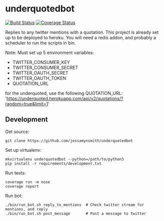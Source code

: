underquotedbot
==============

[![Build Status](https://circleci.com/gh/jessamynsmith/underquotedbot.svg?style=shield)](https://circleci.com/gh/jessamynsmith/underquotedbot)
[![Coverage Status](https://coveralls.io/repos/jessamynsmith/twitterbot/badge.svg?branch=master)](https://coveralls.io/r/jessamynsmith/twitterbot?branch=master)

Replies to any twitter mentions with a quotation.
This project is already set up to be deployed to heroku. You will need a redis addon, and probably
a scheduler to run the scripts in bin.

Note: Must set up 5 environment variables:
- TWITTER_CONSUMER_KEY
- TWITTER_CONSUMER_SECRET
- TWITTER_OAUTH_SECRET
- TWITTER_OAUTH_TOKEN
- QUOTATION_URL

for the underquoted, use the following QUOTATION_URL:
'https://underquoted.herokuapp.com/api/v2/quotations/?random=true&limit=1'

Development
-----------

Get source:

    git clone https://github.com/jessamynsmith/underquotedbot

Set up virtualenv:

    mkvirtualenv underquotedbot --python=/path/to/python3
    pip install -r requirements/development.txt

Run tests:

    coverage run -m nose
    coverage report

Run bot:

    ./bin/run_bot.sh reply_to_mentions  # Check twitter stream for mentions, and reply
    ./bin/run_bot.sh post_message       # Post a message to twitter
